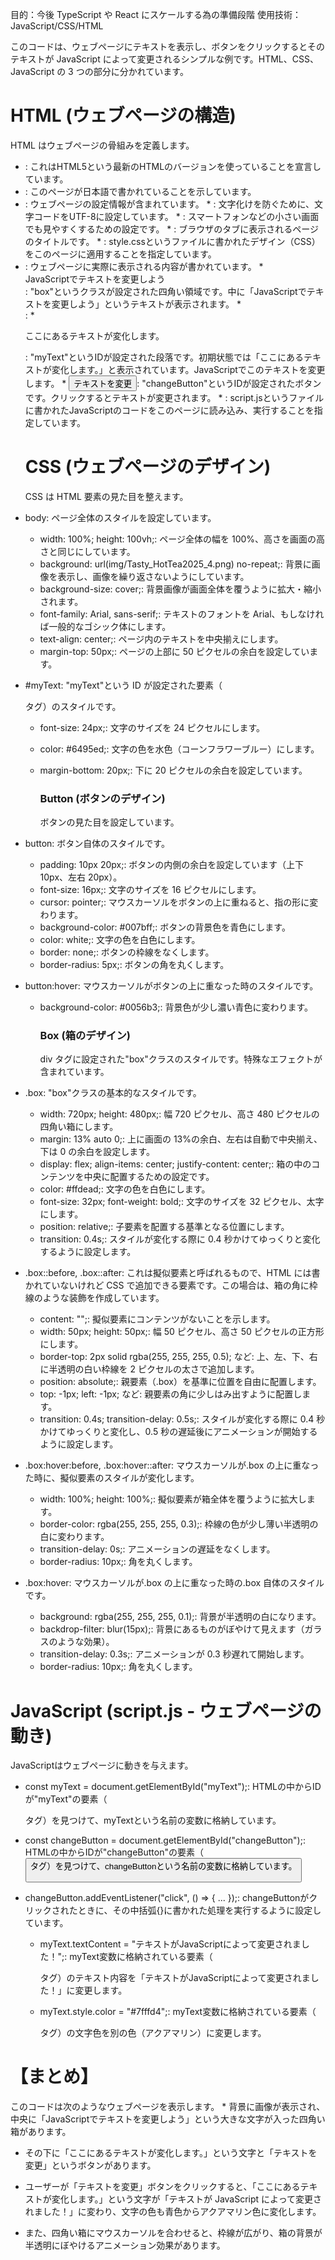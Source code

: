 目的：今後 TypeScript や React にスケールする為の準備段階
使用技術： JavaScript/CSS/HTML

このコードは、ウェブページにテキストを表示し、ボタンをクリックするとそのテキストが JavaScript によって変更されるシンプルな例です。HTML、CSS、JavaScript の 3 つの部分に分かれています。

<h1>HTML (ウェブページの構造)</h1>
HTML はウェブページの骨組みを定義します。

- <!DOCTYPE html>: これはHTML5という最新のHTMLのバージョンを使っていることを宣言しています。
- <html lang="ja">: このページが日本語で書かれていることを示しています。
- <head>: ウェブページの設定情報が含まれています。
  * <meta charset="UTF-8" />: 文字化けを防ぐために、文字コードをUTF-8に設定しています。
  * <meta name="viewport" content="width=device-width, initial-scale=1.0" />: スマートフォンなどの小さい画面でも見やすくするための設定です。
  * <title>Javascriptでテキスト変更してみよう</title>: ブラウザのタブに表示されるページのタイトルです。
  * <link rel="stylesheet" href="style.css" />: style.cssというファイルに書かれたデザイン（CSS）をこのページに適用することを指定しています。
- <body>: ウェブページに実際に表示される内容が書かれています。
     * <div class="box">JavaScriptでテキストを変更しよう</div>: "box"というクラスが設定された四角い領域です。中に「JavaScriptでテキストを変更しよう」というテキストが表示されます。
     * <div>:
       * <p id="myText">ここにあるテキストが変化します。</p>: "myText"というIDが設定された段落です。初期状態では「ここにあるテキストが変化します。」と表示されています。JavaScriptでこのテキストを変更します。
       * <button id="changeButton">テキストを変更</button>: "changeButton"というIDが設定されたボタンです。クリックするとテキストが変更されます。
       * <script src="script.js"></script>: script.jsというファイルに書かれたJavaScriptのコードをこのページに読み込み、実行することを指定しています。

  <h1>CSS (ウェブページのデザイン)</h1>
  CSS は HTML 要素の見た目を整えます。

- body: ページ全体のスタイルを設定しています。
  - width: 100%; height: 100vh;: ページ全体の幅を 100%、高さを画面の高さと同じにしています。
  - background: url(img/Tasty_HotTea2025_4.png) no-repeat;: 背景に画像を表示し、画像を繰り返さないようにしています。
  - background-size: cover;: 背景画像が画面全体を覆うように拡大・縮小されます。
  - font-family: Arial, sans-serif;: テキストのフォントを Arial、もしなければ一般的なゴシック体にします。
  - text-align: center;: ページ内のテキストを中央揃えにします。
  - margin-top: 50px;: ページの上部に 50 ピクセルの余白を設定しています。
- #myText: "myText"という ID が設定された要素（<p>タグ）のスタイルです。

  - font-size: 24px;: 文字のサイズを 24 ピクセルにします。
  - color: #6495ed;: 文字の色を水色（コーンフラワーブルー）にします。
  - margin-bottom: 20px;: 下に 20 ピクセルの余白を設定しています。

    <h3>Button (ボタンのデザイン)</h3>
    ボタンの見た目を設定しています。

- button: ボタン自体のスタイルです。
  - padding: 10px 20px;: ボタンの内側の余白を設定しています（上下 10px、左右 20px）。
  - font-size: 16px;: 文字のサイズを 16 ピクセルにします。
  - cursor: pointer;: マウスカーソルをボタンの上に重ねると、指の形に変わります。
  - background-color: #007bff;: ボタンの背景色を青色にします。
  - color: white;: 文字の色を白色にします。
  - border: none;: ボタンの枠線をなくします。
  - border-radius: 5px;: ボタンの角を丸くします。
- button:hover: マウスカーソルがボタンの上に重なった時のスタイルです。

  - background-color: #0056b3;: 背景色が少し濃い青色に変わります。

    <h3>Box (箱のデザイン)</h3>
    div タグに設定された"box"クラスのスタイルです。特殊なエフェクトが含まれています。

- .box: "box"クラスの基本的なスタイルです。
  - width: 720px; height: 480px;: 幅 720 ピクセル、高さ 480 ピクセルの四角い箱にします。
  - margin: 13% auto 0;: 上に画面の 13%の余白、左右は自動で中央揃え、下は 0 の余白を設定します。
  - display: flex; align-items: center; justify-content: center;: 箱の中のコンテンツを中央に配置するための設定です。
  - color: #ffdead;: 文字の色を白色にします。
  - font-size: 32px; font-weight: bold;: 文字のサイズを 32 ピクセル、太字にします。
  - position: relative;: 子要素を配置する基準となる位置にします。
  - transition: 0.4s;: スタイルが変化する際に 0.4 秒かけてゆっくりと変化するように設定します。
- .box::before, .box::after: これは擬似要素と呼ばれるもので、HTML には書かれていないけれど CSS で追加できる要素です。この場合は、箱の角に枠線のような装飾を作成しています。
  - content: "";: 擬似要素にコンテンツがないことを示します。
  - width: 50px; height: 50px;: 幅 50 ピクセル、高さ 50 ピクセルの正方形にします。
  - border-top: 2px solid rgba(255, 255, 255, 0.5); など: 上、左、下、右に半透明の白い枠線を 2 ピクセルの太さで追加します。
  - position: absolute;: 親要素（.box）を基準に位置を自由に配置します。
  - top: -1px; left: -1px; など: 親要素の角に少しはみ出すように配置します。
  - transition: 0.4s; transition-delay: 0.5s;: スタイルが変化する際に 0.4 秒かけてゆっくりと変化し、0.5 秒の遅延後にアニメーションが開始するように設定します。
- .box:hover:before, .box:hover::after: マウスカーソルが.box の上に重なった時に、擬似要素のスタイルが変化します。
  - width: 100%; height: 100%;: 擬似要素が箱全体を覆うように拡大します。
  - border-color: rgba(255, 255, 255, 0.3);: 枠線の色が少し薄い半透明の白に変わります。
  - transition-delay: 0s;: アニメーションの遅延をなくします。
  - border-radius: 10px;: 角を丸くします。
- .box:hover: マウスカーソルが.box の上に重なった時の.box 自体のスタイルです。
  - background: rgba(255, 255, 255, 0.1);: 背景が半透明の白になります。
  - backdrop-filter: blur(15px);: 背景にあるものがぼやけて見えます（ガラスのような効果）。
  - transition-delay: 0.3s;: アニメーションが 0.3 秒遅れて開始します。
  - border-radius: 10px;: 角を丸くします。

<h1>JavaScript (script.js - ウェブページの動き)</h1>
JavaScriptはウェブページに動きを与えます。
 
 * const myText = document.getElementById("myText");: HTMLの中からIDが"myText"の要素（<p>タグ）を見つけて、myTextという名前の変数に格納しています。
 
 * const changeButton = document.getElementById("changeButton");: HTMLの中からIDが"changeButton"の要素（<button>タグ）を見つけて、changeButtonという名前の変数に格納しています。
 
 * changeButton.addEventListener("click", () => { ... });: changeButtonがクリックされたときに、その中括弧{}に書かれた処理を実行するように設定しています。
 
   * myText.textContent = "テキストがJavaScriptによって変更されました！";: myText変数に格納されている要素（<p>タグ）のテキスト内容を「テキストがJavaScriptによって変更されました！」に変更します。
 
   * myText.style.color = "#7fffd4";: myText変数に格納されている要素（<p>タグ）の文字色を別の色（アクアマリン）に変更します。

<h1>【まとめ】</h1>
このコードは次のようなウェブページを表示します。
 * 背景に画像が表示され、中央に「JavaScriptでテキストを変更しよう」という大きな文字が入った四角い箱があります。

- その下に「ここにあるテキストが変化します。」という文字と「テキストを変更」というボタンがあります。

- ユーザーが「テキストを変更」ボタンをクリックすると、「ここにあるテキストが変化します。」という文字が「テキストが JavaScript によって変更されました！」に変わり、文字の色も青色からアクアマリン色に変化します。

- また、四角い箱にマウスカーソルを合わせると、枠線が広がり、箱の背景が半透明にぼやけるアニメーション効果があります。
